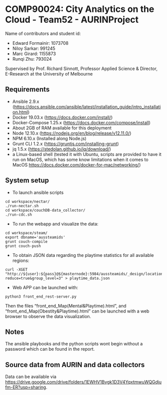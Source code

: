 # COMP90024: City Analytics on the Cloud - Team52 - AURINProject

Name of contributors and student id:
* Edward Formainir: 1073708
* Niloy Sarkar: 991245
* Marc Girard: 1155873
* Runqi Zhu: 793024

Supervised by Prof. Richard Sinnott, Professor Applied Science & Director, E-Research at the University of Melbourne

## Requirements

* Ansible 2.9.x (https://docs.ansible.com/ansible/latest/installation_guide/intro_installation.html)
* Docker 19.03.x (https://docs.docker.com/install/)
* Docker-Compose 1.25.x (https://docs.docker.com/compose/install)
* About 2GB of RAM available for this deployment
* Node 12.10.x (https://nodejs.org/en/blog/release/v12.11.0/)
* NPM 6.10.x (Installed along Node.js)
* Grunt CLI 1.2.x (https://gruntjs.com/installing-grunt)
* jq 1.5.x (https://stedolan.github.io/jq/download/)
* a Linux-based shell (tested it with Ubuntu, scripts are provided to have it run on MacOS, which has some know limitations when it comes to MacOS https://docs.docker.com/docker-for-mac/networking/)

## System setup

* To launch ansible scripts

```shell script
cd workspace/nectar/
./run-nectar.sh
cd workspace/couchDB-data_collector/
./run-cdc.sh
```

* To run the webapp and visualize the data:

```shell script
cd workspace/steam/
export dbname='aussteamids'
grunt couch-compile
grunt couch-push
```

* To obtain JSON data regarding the playtime statistics for all available regions:
```shell script
curl -XGET "http://${user}:${pass}@${masternode}:5984/aussteamids/_design/location/_view/gametime?reduce=true&group_level=3" > playtime_data.json
```

* Web APP can be launched with:
```shell script
python3 front_end_rest-server.py
```
Then the files “front_end_Map(Mental&Playtime).html”, and “front_end_Map(Obestity&Playtime).html” can be launched with a web browser to observe the data visualization.

## Notes
The ansible playbooks and the python scripts wont begin without a password which can be found in the report.

## Source data from AURIN and data collectors
Data can be available via https://drive.google.com/drive/folders/1EWHV1Bvgk1D3V4YqxtmwuWQGdjufm-ER?usp=sharing.
